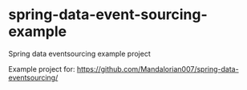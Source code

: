 # spring-data-event-sourcing-example
Spring data eventsourcing example project

Example project for: https://github.com/Mandalorian007/spring-data-eventsourcing/
